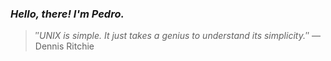 ### *Hello, there! I'm Pedro.*
> ″*UNIX is simple. It just takes a genius to understand its simplicity.*″
 — Dennis Ritchie
